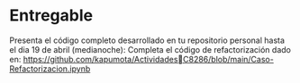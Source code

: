 # Entregable
Presenta el código completo desarrollado en tu repositorio personal hasta el dia 19 de abril  (medianoche):
Completa el código de refactorización dado en: https://github.com/kapumota/ActividadesC8286/blob/main/Caso-Refactorizacion.ipynb

